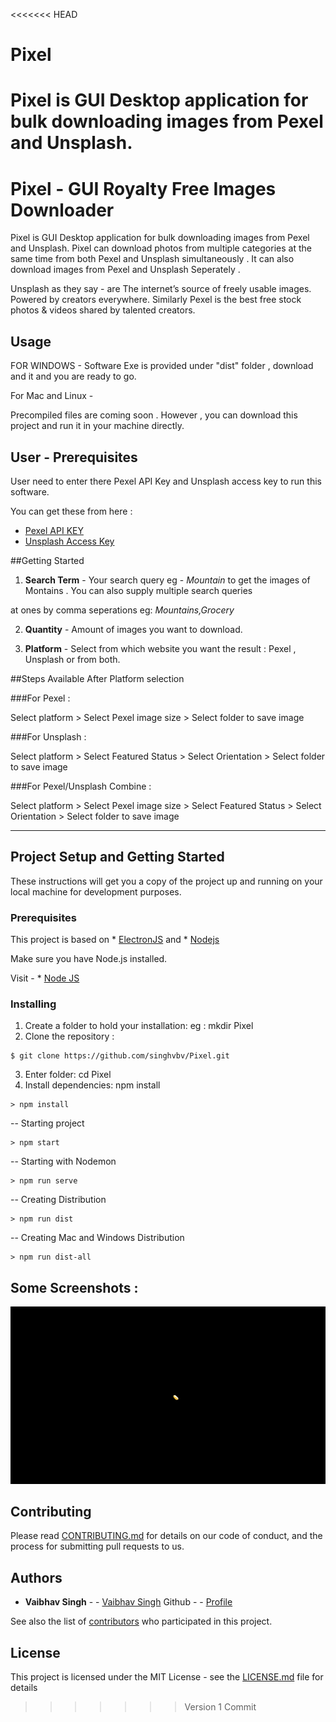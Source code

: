 <<<<<<< HEAD
# Pixel
Pixel is GUI Desktop application for bulk downloading images from Pexel and Unsplash. 
=======
# Pixel - GUI Royalty Free Images Downloader

Pixel is GUI Desktop application for bulk downloading images from Pexel and Unsplash.
Pixel can download photos from multiple categories at the same time from both Pexel and Unsplash simultaneously . 
It can also download images from Pexel and Unsplash Seperately . 


Unsplash as they say - are The internet’s source of freely usable images. Powered by creators everywhere. Similarly Pexel is the best free stock photos & videos shared by talented creators.

## Usage

FOR WINDOWS - 
Software Exe is provided under "dist" folder , download and it and you are ready to go.

For Mac and Linux - 

Precompiled files are coming soon . However , you can download this project and run it in your machine directly.

## User - Prerequisites

User need to enter there Pexel API Key and Unsplash access key to run this software.

You can get these from here :

* [Pexel API KEY](https://www.pexels.com/api/?locale=en-US) 
* [Unsplash Access Key](https://unsplash.com/developers) 


##Getting Started 

1. **Search Term**  - Your search query eg - *Mountain*  to get the images of Montains . You can also supply multiple search queries

at ones by comma seperations eg:  *Mountains,Grocery*

2. **Quantity** - Amount of images you want to download.

3. **Platform** - Select from which website you want the result :  Pexel , Unsplash or from both.


##Steps Available  After Platform selection

###For Pexel :

Select platform >  Select Pexel image size > Select folder to save image

###For Unsplash :

Select platform > Select Featured Status > Select Orientation > Select folder to save image

###For Pexel/Unsplash Combine :

Select platform > Select Pexel image size > Select Featured Status > Select Orientation > Select folder to save image

__________________


## Project Setup and Getting Started

These instructions will get you a copy of the project up and running on your local machine for development purposes. 

### Prerequisites

This project is based on * [ElectronJS](https://www.electronjs.org/)  and * [Nodejs](https://nodejs.org/en/)

Make sure you have Node.js installed.

Visit - * [Node JS](https://github.com/nodejs/node)

### Installing

1. Create a folder to hold your installation: eg : mkdir Pixel
2. Clone the repository : 

```
$ git clone https://github.com/singhvbv/Pixel.git

```
3. Enter folder: cd Pixel
4. Install dependencies: npm install

```
> npm install
```
-- Starting project  

```
> npm start
```

-- Starting with Nodemon  

```
> npm run serve
```

-- Creating  Distribution  

```
> npm run dist
```
-- Creating  Mac and Windows Distribution  

```
> npm run dist-all
```

## Some Screenshots :

![Starting Screen](assets/img/pixel.gif)

## Contributing

Please read [CONTRIBUTING.md](https://github.com/singhvbv/Pixel/blob/master/CONTRIBUTING.md) for details on our code of conduct, and the process for submitting pull requests to us.


## Authors

* **Vaibhav Singh** -  - [Vaibhav Singh](https://singhvbv.github.io/)
Github -  - [Profile](https://github.com/singhvbv)

See also the list of [contributors](https://github.com/your/project/contributors) who participated in this project.

## License

This project is licensed under the MIT License - see the [LICENSE.md](LICENSE.md) file for details

>>>>>>> Version 1 Commit
